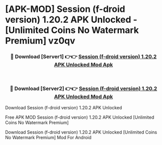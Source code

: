 # [APK-MOD] Session (f-droid version) 1.20.2 APK Unlocked - [Unlimited Coins No Watermark Premium] vz0qv



<div align="center">
<h3>🔴 Download [Server1] 👉👉 <a href="https://momento.my/?title=Session_(f-droid_version)_1.20.2_APK_Unlocked">Session (f-droid version) 1.20.2 APK Unlocked Mod Apk</a></h3><br>

<h3>🔴 Download [Server2] 👉👉 <a href="https://momento.my/?title=Session_(f-droid_version)_1.20.2_APK_Unlocked">Session (f-droid version) 1.20.2 APK Unlocked Mod Apk</a></h3>
</div>



Download Session (f-droid version) 1.20.2 APK Unlocked 

Free APK MOD Session (f-droid version) 1.20.2 APK Unlocked [Unlimited Coins No Watermark Premium]

Download Session (f-droid version) 1.20.2 APK Unlocked [Unlimited Coins No Watermark Premium] Mod For Android
